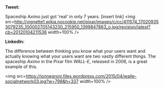 **Tweet:**

Spaceship Aximo just got 'real' in only 7 years. [insert link]
<img src=http://vignette1.wikia.nocookie.net/pixar/images/c/cc/411574_170209353079235_100002705143230_215950_1399847863_o.jpg/revision/latest?cb=20120104211536 width=100% />

**LinkedIn:**

The difference between thinking you know what your users want and actually knowing what your users want are two vastly different things. The spaceship *Aximo* in the Pixar film *WALL-E*, released in 2008, is a great example of this.

<img src=https://jonnegroni.files.wordpress.com/2015/04/walle-socialnetwork03.jpg?w=798&h=337 width=100% />
